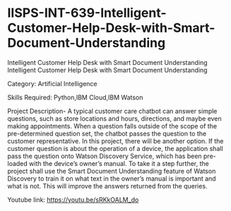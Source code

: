 # IISPS-INT-639-Intelligent-Customer-Help-Desk-with-Smart-Document-Understanding
Intelligent Customer Help Desk with Smart Document Understanding
Intelligent Customer Help Desk with Smart Document Understanding

Category: Artificial Intelligence

Skills Required: Python,IBM Cloud,IBM Watson

Project Description- A typical customer care chatbot can answer simple questions, such as store locations and hours, directions, and maybe even making appointments. When a question falls outside of the scope of the pre-determined question set, the chatbot passes the question to the customer representative. In this project, there will be another option. If the customer question is about the operation of a device, the application shall pass the question onto Watson Discovery Service, which has been pre-loaded with the device’s owner’s manual.  To take it a step further, the project shall use the Smart Document Understanding feature of Watson Discovery to train it on what text in the owner’s manual is important and what is not. This will improve the answers returned from the queries.

Youtube link: https://youtu.be/sRKkOALM_do
